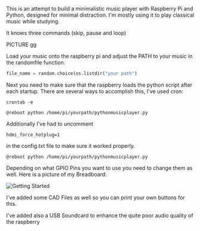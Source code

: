 This is an attempt to build a minimalistic music player with Raspberry Pi and Python, designed for minimal distraction. I'm mostly using it to play classical music while studying.

It knows three commands (skip, pause and loop)

PICTURE gg

Load your music onto the raspberry pi and adjust the PATH to your music in the randomfile function.

```python
file_name = random.choice(os.listdir("your path")
```

Next you need to make sure that the raspberry loads the python script after each startup. There are several ways to accomplish this, I've used cron:

```
crontab -e
```

```
@reboot python /home/pi/yourpath/pythonmusicplayer.py
```

Additionally I've had to uncomment

```
hdmi_force_hotplug=1
```

in the config.txt file to make sure it worked properly.

```
@reboot python /home/pi/yourpath/pythonmusicplayer.py
```

Depending on what GPIO Pins you want to use you need to change them as well. Here is a picture of my Breadboard:

![Getting Started](pictures/picture1.JPG)

I've added some CAD Files as well so you can print your own buttons for this.

I've added also a USB Soundcard to enhance the quite poor audio quality of the raspberry

